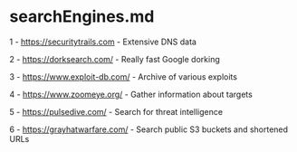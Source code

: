 # searchEngines.md
1 - https://securitytrails.com  -    Extensive DNS data

2 - https://dorksearch.com/     -    Really fast Google dorking

3 - https://www.exploit-db.com/ -   Archive of various exploits

4 - https://www.zoomeye.org/    -   Gather information about targets

5 - https://pulsedive.com/      -   Search for threat intelligence

6 - https://grayhatwarfare.com/ -   Search public S3 buckets and shortened URLs
